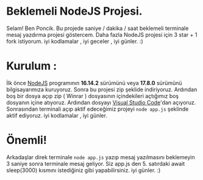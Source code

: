 # Beklemeli NodeJS Projesi.
Selam! Ben Poncik. Bu projede saniye / dakika / saat beklemeli terminale mesaj yazdırma projesi göstercem. Daha fazla NodeJS projesi için 3 star + 1 fork istiyorum. iyi kodlamalar , iyi geceler , iyi günler. :)

# Kurulum : 

İlk önce [NodeJS](https://nodejs.org/en/) programının **16.14.2** sürümünü veya **17.8.0** sürümünü bilgisayarımıza kuruyoruz.
Sonra bu projesi zip şeklide indiriyoruz. Ardından boş bir dosya açıp zip ( Winrar ) dosyasının içindekileri açtığımız boş dosyanın içine atıyoruz. Ardından dosyayı [Visual Studio Code](https://code.visualstudio.com/)'dan açıyoruz. Sonrasından terminali açıp aktif edeceğimiz projeyi `node app.js` şeklinde aktif ediyoruz. iyi kodlamalar , iyi günler.

# Önemli!

Arkadaşlar direk terminale `node app.js` yazıp mesaj yazılmasını beklemeyin 3 saniye sonra terminale mesaj geliyor. Siz app.js den 5. satırdaki await sleep(3000) kısmını istediğiniz gibi yapabilirsiniz. iyi günler. :)
